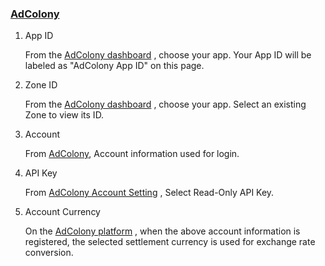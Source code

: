 ###  [AdColony](https://clients.adcolony.com/) 
1.  App ID

    From the [AdColony dashboard](https://clients.adcolony.com/apps) , choose your app. Your App ID will be labeled as "AdColony App ID" on this page.
2.  Zone ID

     From the [AdColony dashboard](https://clients.adcolony.com/apps) , choose your app. Select an existing Zone to view its ID.
3. Account 

   From [AdColony](https://clients.adcolony.com/), Account information used for login.
4. API Key

   From [AdColony Account Setting](https://clients.adcolony.com/users/edit)  , Select  Read-Only  API Key.

5. Account Currency

   On the [AdColony platform](https://clients.adcolony.com/apps) , when the above account information is registered, the selected settlement currency is used for exchange rate conversion.
